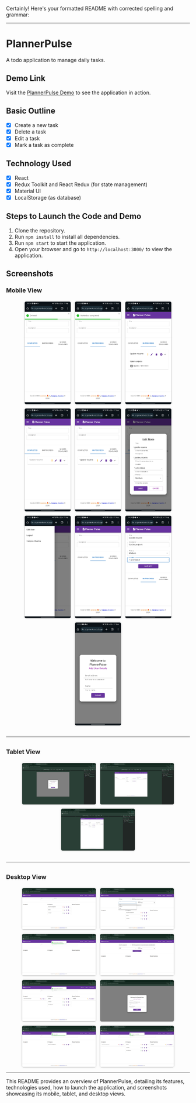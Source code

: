 Certainly! Here's your formatted README with corrected spelling and grammar:

---

# PlannerPulse

A todo application to manage daily tasks.

## Demo Link

Visit the [PlannerPulse Demo](https://plannerpulse-assignment.vercel.app/) to see the application in action.

## Basic Outline

- [x] Create a new task
- [x] Delete a task
- [x] Edit a task
- [x] Mark a task as complete

## Technology Used

- [x] React
- [x] Redux Toolkit and React Redux (for state management)
- [x] Material UI
- [x] LocalStorage (as database)

## Steps to Launch the Code and Demo

1. Clone the repository.
2. Run `npm install` to install all dependencies.
3. Run `npm start` to start the application.
4. Open your browser and go to `http://localhost:3000/` to view the application.

## Screenshots
<style>
  .mobile-container, .tablet-container, .web-container {
    display: flex;
    flex-wrap: wrap;
    gap: 10px;
    justify-content: center;
    margin-top: 20px;
  }
  .mobile-container>div{
     width: 25%; 
  }
  .tablet-container>div, .web-container>div{
    width: 40%;
    }

  .gallery-item {
    border: 1px solid #ccc;
    box-shadow: 0 0 5px rgba(0, 0, 0, 0.1);
    border-radius: 5px;
    overflow: hidden;
  }

  .gallery-item img {
    width: 100%;
    height: auto;
    display: block;
  }
</style>

### Mobile View

<div class="mobile-container">
  <div class="gallery-item">
    <img src="./src/assets/readme/phone_1.jpg" alt="Mobile View 1">
  </div>
  <div class="gallery-item">
    <img src="./src/assets/readme/phone_2.jpg" alt="Mobile View 2">
  </div>
  <div class="gallery-item">
    <img src="./src/assets/readme/phone_3.jpg" alt="Mobile View 3">
  </div>
  <div class="gallery-item">
    <img src="./src/assets/readme/phone_4.jpg" alt="Mobile View 4">
  </div>
  <div class="gallery-item">
    <img src="./src/assets/readme/phone_5.jpg" alt="Mobile View 5">
  </div>
  <div class="gallery-item">
    <img src="./src/assets/readme/phone_6.jpg" alt="Mobile View 6">
  </div>
  <div class="gallery-item">
    <img src="./src/assets/readme/phone_7.jpg" alt="Mobile View 7">
  </div>
  <div class="gallery-item">
    <img src="./src/assets/readme/phone_8.jpg" alt="Mobile View 8">
  </div>
  <div class="gallery-item">
    <img src="./src/assets/readme/phone_9.jpg" alt="Mobile View 9">
  </div>
  <div class="gallery-item">
    <img src="./src/assets/readme/phone_10.jpg" alt="Mobile View 10">
  </div>
</div>

<hr style="margin: 30px 0;">

### Tablet View

<div class="tablet-container">
  <div class="gallery-item">
    <img src="./src/assets/readme/tab_1.jpeg" alt="Tablet View 1">
  </div>
  <div class="gallery-item">
    <img src="./src/assets/readme/tab_2.jpeg" alt="Tablet View 2">
  </div>
  <div class="gallery-item">
    <img src="./src/assets/readme/tab_3.jpeg" alt="Tablet View 3">
  </div>
</div>

<hr style="margin: 30px 0;">

### Desktop View

<div class="web-container">
  <div class="gallery-item">
    <img src="./src/assets/readme/web_1.jpeg" alt="Desktop View 1">
  </div>
  <div class="gallery-item">
    <img src="./src/assets/readme/web_2.jpeg" alt="Desktop View 2">
  </div>
  <div class="gallery-item">
    <img src="./src/assets/readme/web_3.jpeg" alt="Desktop View 3">
  </div>
  <div class="gallery-item">
    <img src="./src/assets/readme/web_4.jpeg" alt="Desktop View 4">
  </div>
  <div class="gallery-item">
    <img src="./src/assets/readme/web_5.jpeg" alt="Desktop View 5">
  </div>
  <div class="gallery-item">
    <img src="./src/assets/readme/web_6.jpeg" alt="Desktop View 6">
  </div>
  <div class="gallery-item">
    <img src="./src/assets/readme/web_7.jpeg" alt="Desktop View 7">
  </div>
  <div class="gallery-item">
    <img src="./src/assets/readme/web_8.jpeg" alt="Desktop View 8">
  </div>
</div>

---

This README provides an overview of PlannerPulse, detailing its features, technologies used, how to launch the application, and screenshots showcasing its mobile, tablet, and desktop views.